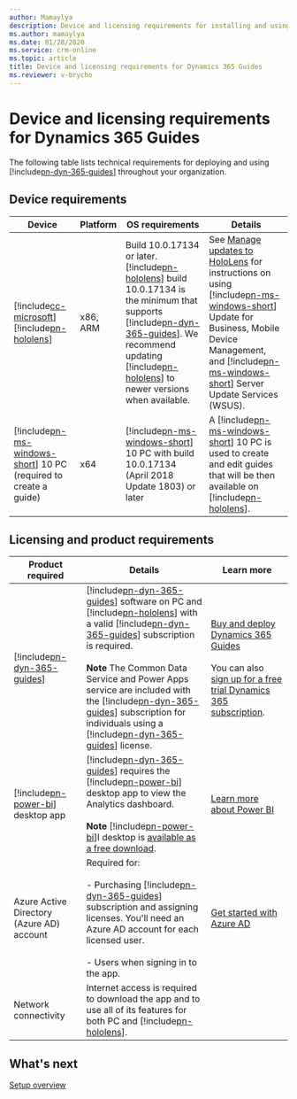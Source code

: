 ```yaml
---
author: Mamaylya
description: Device and licensing requirements for installing and using Dynamics 365 Guides
ms.author: mamaylya
ms.date: 01/28/2020
ms.service: crm-online
ms.topic: article
title: Device and licensing requirements for Dynamics 365 Guides
ms.reviewer: v-brycho
---
```


# Device and licensing requirements for Dynamics 365 Guides

The following table lists technical requirements for deploying and using [!include[pn-dyn-365-guides](../includes/pn-dyn-365-guides.md)] throughout your organization.

## Device requirements
|Device|Platform|OS requirements|Details|
|----------------------------------------|-----------------|----------------------------|-------------------------------------|
|[!include[cc-microsoft](../includes/cc-microsoft.md)] [!include[pn-hololens](../includes/pn-hololens.md)]|x86, ARM|Build 10.0.17134 or later. [!include[pn-hololens](../includes/pn-hololens.md)] build 10.0.17134 is the minimum that supports [!include[pn-dyn-365-guides](../includes/pn-dyn-365-guides.md)]. We recommend updating [!include[pn-hololens](../includes/pn-hololens.md)] to newer versions when available. |See [Manage updates to HoloLens](https://docs.microsoft.com/HoloLens/hololens-updates) for instructions on using [!include[pn-ms-windows-short](../includes/pn-ms-windows-short.md)] Update for Business, Mobile Device Management, and [!include[pn-ms-windows-short](../includes/pn-ms-windows-short.md)] Server Update Services (WSUS).|
|[!include[pn-ms-windows-short](../includes/pn-ms-windows-short.md)] 10 PC (required to create a guide)|x64|[!include[pn-ms-windows-short](../includes/pn-ms-windows-short.md)] 10 PC with build 10.0.17134 (April 2018 Update 1803) or later|A [!include[pn-ms-windows-short](../includes/pn-ms-windows-short.md)] 10 PC is used to create and edit guides that will be then available on [!include[pn-hololens](../includes/pn-hololens.md)].|

## Licensing and product requirements

|Product required|Details|Learn more|
|-------------------------------|-------------------------------------------------------|-------------------------------------------|
|[!include[pn-dyn-365-guides](../includes/pn-dyn-365-guides.md)]|[!include[pn-dyn-365-guides](../includes/pn-dyn-365-guides.md)] software on PC and [!include[pn-hololens](../includes/pn-hololens.md)] with a valid [!include[pn-dyn-365-guides](../includes/pn-dyn-365-guides.md)] subscription is required.</br><br>**Note** The Common Data Service and Power Apps service are included with the [!include[pn-dyn-365-guides](../includes/pn-dyn-365-guides.md)] subscription for individuals using a [!include[pn-dyn-365-guides](../includes/pn-dyn-365-guides.md)] license.|[Buy and deploy Dynamics 365 Guides](setup.md)</br><br>You can also [sign up for a free trial Dynamics 365 subscription](setup.md).|
|[!include[pn-power-bi](../includes/pn-power-bi.md)] desktop app|[!include[pn-dyn-365-guides](../includes/pn-dyn-365-guides.md)] requires the [!include[pn-power-bi](../includes/pn-power-bi.md)] desktop app to view the Analytics dashboard.</br><br>**Note** [!include[pn-power-bi](../includes/pn-power-bi.md)]I desktop is [available as a free download](https://powerbi.microsoft.com/desktop/).|[Learn more about Power BI](https://powerbi.microsoft.com/desktop/)|
|Azure Active Directory (Azure AD) account|Required for:</br><br>- Purchasing [!include[pn-dyn-365-guides](../includes/pn-dyn-365-guides.md)] subscription and assigning licenses. You'll need an Azure AD account for each licensed user.</br><br>- Users when signing in to the app.|[Get started with Azure AD](https://docs.microsoft.com/azure/active-directory/fundamentals/active-directory-whatis)|
|Network connectivity|Internet access is required to download the app and to use all of its features for both PC and [!include[pn-hololens](../includes/pn-hololens.md)].||

## What's next

[Setup overview](setup.md)

